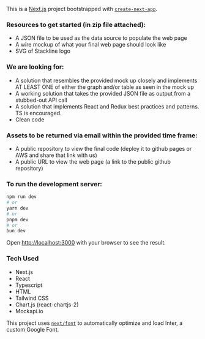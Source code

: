 This is a [Next.js](https://nextjs.org/) project bootstrapped with [`create-next-app`](https://github.com/vercel/next.js/tree/canary/packages/create-next-app).

### Resources to get started (in zip file attached): 
- A JSON file to be used as the data source to populate the web page 
- A wire mockup of what your final web page should look like 
- SVG of Stackline logo 

### We are looking for: 
- A solution that resembles the provided mock up closely and implements AT LEAST ONE of either the graph and/or table as seen in the mock up 
- A working solution that takes the provided JSON file as output from a stubbed-out API call 
- A solution that implements React and Redux best practices and patterns. TS is encouraged. 
- Clean code 

### Assets to be returned via email within the provided time frame: 
- A public repository to view the final code (deploy it to github pages or AWS and share that link with us) 
- A public URL to view the web page (a link to the public github repository) 

### To run the development server:

```bash
npm run dev
# or
yarn dev
# or
pnpm dev
# or
bun dev
```

Open [http://localhost:3000](http://localhost:3000) with your browser to see the result.

### Tech Used
- Next.js
- React
- Typescript
- HTML
- Tailwind CSS
- Chart.js (react-chartjs-2)
- Mockapi.io

This project uses [`next/font`](https://nextjs.org/docs/basic-features/font-optimization) to automatically optimize and load Inter, a custom Google Font.